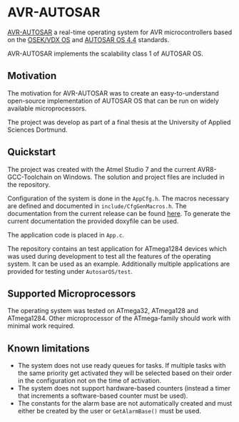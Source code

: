 # AVR-AUTOSAR

[AVR-AUTOSAR](https://github.com/skulblakka/AVR-Autosar) a real-time operating
system for AVR microcontrollers based on the
[OSEK/VDX OS](https://www.irisa.fr/alf/downloads/puaut/TPNXT/images/os223.pdf)
and [AUTOSAR OS 4.4](https://www.autosar.org/standards/classic-platform/classic-platform-440/) standards.

AVR-AUTOSAR implements the scalability class 1 of AUTOSAR OS.

## Motivation

The motivation for AVR-AUTOSAR was to create an easy-to-understand open-source
implementation of AUTOSAR OS that can be run on widely available microprocessors.

The project was develop as part of a final thesis at the University of Applied
Sciences Dortmund.

## Quickstart

The project was created with the Atmel Studio 7 and the current AVR8-GCC-Toolchain
on Windows. The solution and project files are included in the repository.

Configuration of the system is done in the `AppCfg.h`. The macros necessary are
defined and documented in `include/CfgGenMacros.h`. The documentation from the
current release can be found [here](https://skulblakka.github.io/AVR-Autosar/index.html).
To generate the current documentation the provided doxyfile can be used.

The application code is placed in `App.c`.

The repository contains an test application for ATmega1284 devices which was
used during development to test all the features of the operating system. It can
be used as an example. Additionally multiple applications are provided for testing
under `AutosarOS/test`.

## Supported Microprocessors

The operating system was tested on ATmega32, ATmega128 and ATmega1284. Other microprocessor of the ATmega-family should work with minimal work required.

## Known limitations

* The system does not use ready queues for tasks. If multiple tasks with the
  same priority get activated they will be selected based on their order in the
  configuration not on the time of activation.
* The system does not support hardware-based counters (instead a timer that
  increments a software-based counter must be used).
* The constants for the alarm base are not automatically created and must either
  be created by the user or `GetAlarmBase()` must be used.